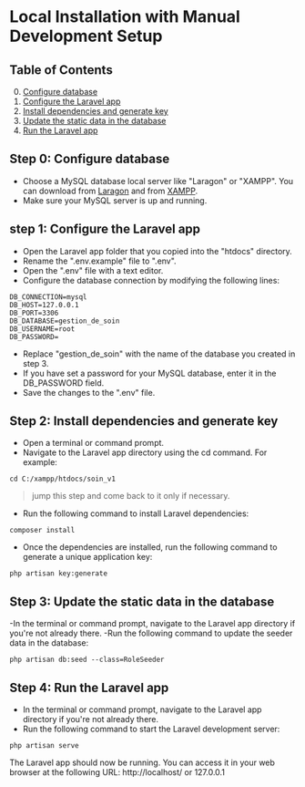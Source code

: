 # Local Installation with Manual Development Setup

## Table of Contents
0. [Configure database](#step-0-configure-database)
1. [Configure the Laravel app](#step-1-configure-the-laravel-app)
2. [Install dependencies and generate key](#step-2-install-dependencies-and-generate-key)
3. [Update the static data in the database](#step-3-update-the-static-data-in-the-database)
4. [Run the Laravel app](#step-4-run-the-laravel-app)

## Step 0: Configure database

- Choose a MySQL database local server like "Laragon" or "XAMPP". You can download from [Laragon](https://laragon.org/download/) and from [XAMPP](https://www.apachefriends.org/download.html).
- Make sure your MySQL server is up and running.

## step 1: Configure the Laravel app

- Open the Laravel app folder that you copied into the "htdocs" directory.
- Rename the ".env.example" file to ".env".
- Open the ".env" file with a text editor.
- Configure the database connection by modifying the following lines:
```
DB_CONNECTION=mysql
DB_HOST=127.0.0.1
DB_PORT=3306
DB_DATABASE=gestion_de_soin
DB_USERNAME=root
DB_PASSWORD=
```
- Replace "gestion_de_soin" with the name of the database you created in step 3.
- If you have set a password for your MySQL database, enter it in the DB_PASSWORD field.
- Save the changes to the ".env" file.

## Step 2: Install dependencies and generate key

- Open a terminal or command prompt.
- Navigate to the Laravel app directory using the cd command. For example:
```
cd C:/xampp/htdocs/soin_v1
```
> jump this step and come back to it only if necessary.
- Run the following command to install Laravel dependencies:
```
composer install
```
- Once the dependencies are installed, run the following command to generate a unique application key:
```
php artisan key:generate
```
## Step 3: Update the static data in the database

-In the terminal or command prompt, navigate to the Laravel app directory if you're not already there.
-Run the following command to update the seeder data in the database:

```
php artisan db:seed --class=RoleSeeder
```
## Step 4: Run the Laravel app
- In the terminal or command prompt, navigate to the Laravel app directory if you're not already there.
- Run the following command to start the Laravel development server:
```
php artisan serve
```
The Laravel app should now be running. You can access it in your web browser at the following URL: http://localhost/ or 127.0.0.1
